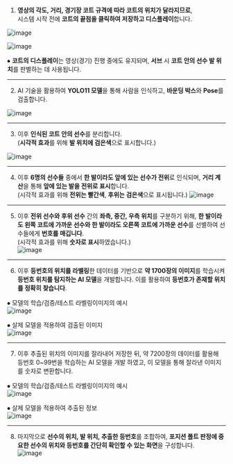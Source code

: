 


1. **영상의 각도, 거리, 경기장 코트 규격에 따라 코트의 위치가 달라지므로**,  
시스템 시작 전에 **코트의 끝점을 클릭하여 저장하고 디스플레이**합니다.

![image](https://github.com/user-attachments/assets/69e17c0d-8e1f-442c-8d2c-aa343d8a2751)

![image](https://github.com/user-attachments/assets/1f8cef7a-cbf8-4a66-9a8e-2e25bb1985da)

⦁ **코트의 디스플레이**는 영상(경기) 진행 중에도 유지되며, **서브** 시 **코트 안의 선수 발 위치**를 판별하는 데 사용됩니다.

---

2. AI 기술을 활용하여 **YOLO11 모델**을 통해 사람을 인식하고, **바운딩 박스**와 **Pose**를 검출합니다.  

![image](https://github.com/user-attachments/assets/37ae584c-5153-4918-bb19-1f23c87fa8f5)

---

3. 이후 **인식된 코트 안의 선수**를 분리합니다.  
(**시각적 효과**를 위해 **발 위치에 검은색**으로 표시합니다.)

![image](https://github.com/user-attachments/assets/78f497e7-7163-4654-ad91-d2b0690b5a37)

---

4. 이후 **6명의 선수들** 중에서 **한 발이라도 앞에 있는 선수가 전위**로 인식되며, **거리 계산**을 통해 **앞에 있는 발을 전위로 표시**합니다.  
(시각적 효과를 위해 **전위는 빨간색**, **후위는 검은색**으로 표시됩니다.)
![image](https://github.com/user-attachments/assets/226d522e-b847-40bf-b702-e9d6dc74746a)

---

5. 이후 **전위 선수와 후위 선수** 간의 **좌측, 중간, 우측 위치**를 구분하기 위해, **한 발이라도 왼쪽 코트에 가까운 선수와 한 발이라도 오른쪽 코트에 가까운 선수**를 선별하여 선수들에게 **번호를 매깁니다**.  
(시각적 효과를 위해 **숫자로 표시**하였습니다.)  
![image](https://github.com/user-attachments/assets/78e1959b-c467-46dc-94d3-1051110c0bfb)

---

6. 이후 **등번호의 위치를 라벨링**한 데이터를 기반으로 **약 1700장의 이미지**를 학습시켜 **등번호 위치를 탐지하는 AI 모델**을 개발합니다. 이를 활용하여 **등번호가 존재할 위치를 정확히 찾습니다**.  

⦁ 모델의 학습/검증/테스트 라벨링이미지의 예시  
![image](https://github.com/user-attachments/assets/cc8e256a-2c51-4d80-8737-3fcffc98e668)

⦁ 살제 모델을 적용하여 검출된 이미지  
![image](https://github.com/user-attachments/assets/60b4c327-bc31-4176-a096-03eaf988e96d)

---

7. 이후 추출된 위치의 이미지를 잘라내어 저장한 뒤, 약 7200장의 데이터를 활용해 등번호 0~99번을 학습하는 AI 모델을 개발 하였고, 이 모델을 통해 잘라낸 이미지를 숫자로 변환합니다.  

⦁ 모델의 학습/검증/테스트 라벨링이미지의 예시  
![image](https://github.com/user-attachments/assets/d0ea6f7e-1d70-433f-8795-8e6d606ff0b9)

⦁ 살제 모델을 적용하여 추출된 정보  
![image](https://github.com/user-attachments/assets/8bf6873f-1928-4fd0-9682-cd39e13dfb83) 

---

8. 마지막으로 **선수의 위치, 발 위치, 추출한 등번호**를 조합하여, **포지션 폴트 판정에 중요한 선수의 위치와 등번호를 간단히 확인할 수 있는 화면**을 구성합니다.  
![image](https://github.com/user-attachments/assets/953b9517-2c13-4209-9efc-c2378b76f088)




